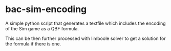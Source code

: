 # bac-sim-encoding
A simple python script that generates a textfile which includes the encoding of the Sim game as a QBF formula.

This can be then further processed with limboole solver to get a solution for the formula if there is one.
